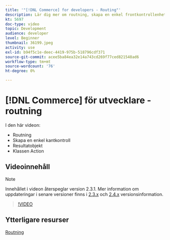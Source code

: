 ```yaml
---
title: '"[!DNL Commerce] for developers - Routing"'
description: Lär dig mer om routning, skapa en enkel frontkontrollenhet, resultatobjekt, åtgärdsklass.
kt: 5697
doc-type: video
topic: Development
audience: developer
level: Beginner
thumbnail: 36199.jpeg
activity: use
exl-id: b94f5c1e-deec-4419-975b-518796cdf371
source-git-commit: acee5ba84ea32e14a743cd269f77ced821548ad6
workflow-type: tm+mt
source-wordcount: '76'
ht-degree: 0%

---
```


# [!DNL Commerce] för utvecklare - routning

I den här videon:

- Routning
- Skapa en enkel kantkontroll
- Resultatobjekt
- Klassen Action

## Videoinnehåll

>[!NOTE]
>
>Innehållet i videon återspeglar version 2.3.1. Mer information om uppdateringar i senare versioner finns i [ 2.3.x](https://devdocs.magento.com/guides/v2.3/release-notes/bk-release-notes.html) och [2.4.x](https://devdocs.magento.com/guides/v2.4/release-notes/bk-release-notes.html) versionsinformation.

>[!VIDEO](https://video.tv.adobe.com/v/36199?quality=12&learn=on)

## Ytterligare resurser

[Routning](https://devdocs.magento.com/guides/v2.4/extension-dev-guide/routing.html)
